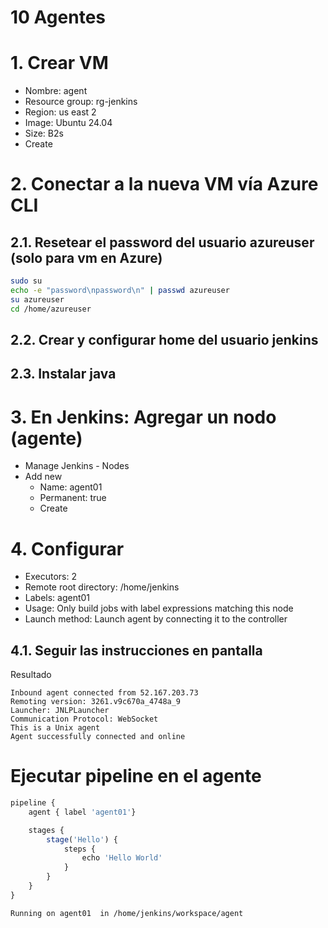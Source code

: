 # 10 Agentes <!-- omit in toc -->

# 1. Crear VM
- Nombre: agent
- Resource group: rg-jenkins
- Region: us east 2
- Image: Ubuntu 24.04
- Size: B2s
- Create

# 2. Conectar a la nueva VM vía Azure CLI

## 2.1. Resetear el password del usuario azureuser (solo para vm en Azure)
```sh
sudo su
echo -e "password\npassword\n" | passwd azureuser
su azureuser
cd /home/azureuser
```
## 2.2. Crear y configurar home del usuario jenkins
## 2.3. Instalar java

# 3. En Jenkins: Agregar un nodo (agente)
- Manage Jenkins - Nodes
- Add new
  - Name: agent01
  - Permanent: true
  - Create

# 4. Configurar
- Executors: 2
- Remote root directory: /home/jenkins
- Labels: agent01
- Usage: Only build jobs with label expressions matching this node
- Launch method: Launch agent by connecting it to the controller

## 4.1. Seguir las instrucciones en pantalla
Resultado
```
Inbound agent connected from 52.167.203.73
Remoting version: 3261.v9c670a_4748a_9
Launcher: JNLPLauncher
Communication Protocol: WebSocket
This is a Unix agent
Agent successfully connected and online
```


# Ejecutar pipeline en el agente
```js
pipeline {
    agent { label 'agent01'}

    stages {
        stage('Hello') {
            steps {
                echo 'Hello World'
            }
        }
    }
}
```
```
Running on agent01￼ in /home/jenkins/workspace/agent

```
